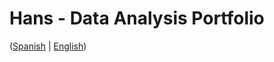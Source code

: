 # Hans - Data Analysis Portfolio 
([Spanish](https://github.com/HansAllTech/Hans_Data_Analysis_Portfolio/blob/main/Proyectos.md#tabla-de-contenido-es--en) | [English](https://github.com/HansAllTech/Hans_Data_Analysis_Portfolio/blob/main/Projects.md#table-of-content-es--en))                                           
                                                                                                                                                           
                                                                                  
                                                                                     
                                                         
                                      
                       
                                        
          
           
    
   
 
  
